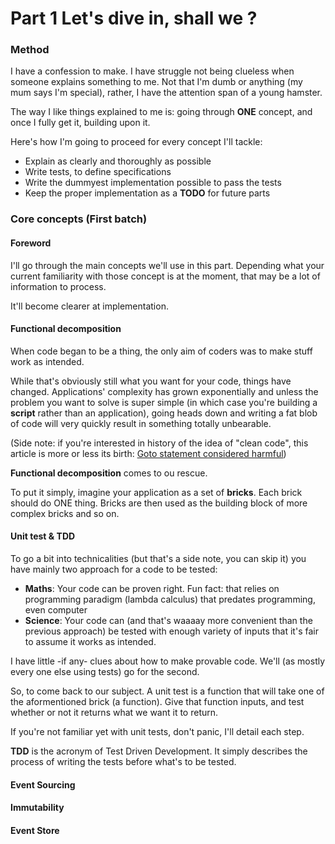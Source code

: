 # Part 1 Let's dive in, shall we ?

### Method

I have a confession to make. I have struggle not being clueless when someone
explains something to me. Not that I'm dumb or anything (my mum says I'm 
special), rather, I have the attention span of a young hamster.

The way I like things explained to me is: going through __ONE__ concept, and
once I fully get it, building upon it. 

Here's how I'm going to proceed for every concept I'll tackle:
* Explain as clearly and thoroughly as possible 
* Write tests, to define specifications 
* Write the dummyest implementation possible to pass the tests
* Keep the proper implementation as a __TODO__ for future parts

### Core concepts (First batch)
#### Foreword

I'll go through the main concepts we'll use in this part.
Depending what your current familiarity with those concept is
at the moment, that may be a lot of information to process.

It'll become clearer at implementation.

#### Functional decomposition

When code began to be a thing, the only aim of coders was to make 
stuff work as intended.

While that's obviously still what you want for your code, things
have changed. Applications' complexity has grown exponentially and
unless the problem you want to solve is super simple (in which case
you're building a __script__ rather than an application), going heads
down and writing a fat blob of code will very quickly result in 
something totally unbearable.

(Side note: if you're interested in history of the idea of "clean 
code", this article is more or less its birth: 
[Goto statement considered harmful](https://homepages.cwi.nl/~storm/teaching/reader/Dijkstra68.pdf))


__Functional decomposition__ comes to ou rescue.

To put it simply, imagine your application as a set of __bricks__. 
Each brick should do ONE thing. Bricks are then used as the building 
block of more complex bricks and so on.


#### Unit test & TDD

To go a bit into technicalities (but that's a side note, you can skip it)
you have mainly two approach for a code to be tested:
* __Maths__: Your code can be proven right. Fun fact: that relies on 
programming paradigm (lambda calculus) that predates programming, even computer
* __Science__: Your code can (and that's waaaay more convenient than the 
previous approach) be tested with enough variety of inputs that it's fair to
assume it works as intended.

I have little -if any- clues about how to make provable code. We'll (as mostly
every one else using tests) go for the second.


So, to come back to our subject. A unit test is a function that will take one
of the aformentioned brick (a function). Give that function inputs, and test
whether or not it returns what we want it to return.

If you're not familiar yet with unit tests, don't panic, I'll detail each
step.

__TDD__ is the acronym of Test Driven Development. It simply describes the
process of writing the tests before what's to be tested.


#### Event Sourcing




#### Immutability
#### Event Store


